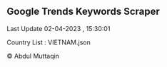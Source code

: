 

## Google Trends Keywords Scraper 
 
Last Update 02-04-2023 , 15:30:01

Country List :
VIETNAM.json



© Abdul Muttaqin 
